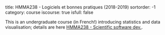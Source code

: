 title: HMMA238 - Logiciels et bonnes pratiques (2018-2019)
sortorder: -1
category: course
iscourse: true
isfull: false

This is an undergraduate course (in French!) introducing statistics and data visualisation; details are here [HMMA238 - Scientific software dev.](HMMA238.html).